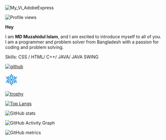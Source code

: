 ![My_Vi_AdobeExpress](https://user-images.githubusercontent.com/121981117/236917458-b5aea697-8b21-40d5-91fb-5c0a200a2a81.gif)


![Profile views](https://gpvc.arturio.dev/MUZAHID0408)  


****Hey**** 

I am **MD Muzahidul Islam**, and I am excited to introduce myself to all of you. I am a programmer and problem solver from Bangladesh with a passion for coding and problem solving.


Skills: CSS / HTML/ C++/ JAVA/ JAVA SWING

[<img src='https://cdn.jsdelivr.net/npm/simple-icons@3.0.1/icons/github.svg' alt='github' height='40'>](https://github.com/MUZAHID0408)  

<a href='https://archiveprogram.github.com/'><img src='https://raw.githubusercontent.com/acervenky/animated-github-badges/master/assets/acbadge.gif' width='40' height='40'></a> 

[![trophy](https://github-profile-trophy.vercel.app/?username=MUZAHID0408)](https://github.com/ryo-ma/github-profile-trophy)

[![Top Langs](https://github-readme-stats.vercel.app/api/top-langs/?username=MUZAHID0408)](https://github.com/anuraghazra/github-readme-stats)

![GitHub stats](https://github-readme-stats.vercel.app/api?username=MUZAHID0408&show_icons=true)  

![GitHub Activity Graph](https://activity-graph.herokuapp.com/graph?username=MUZAHID0408)  

![GitHub metrics](https://metrics.lecoq.io/MUZAHID0408)  


